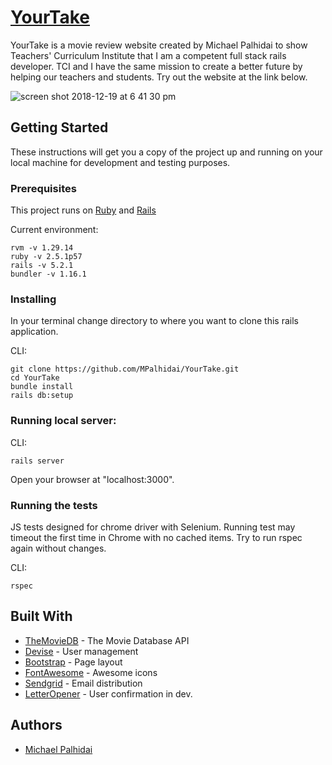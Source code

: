 # [YourTake](https://yourtake.herokuapp.com/)

YourTake is a movie review website created by Michael Palhidai to show Teachers' Curriculum Institute that I am a competent full stack rails developer. TCI and I have the same mission to create a better future by helping our teachers and students. Try out the website at the link below.

![screen shot 2018-12-19 at 6 41 30 pm](https://user-images.githubusercontent.com/25018247/50260863-bb25d880-03be-11e9-8a2b-b7308fac5a76.png)

## Getting Started

These instructions will get you a copy of the project up and running on your local machine for development and testing purposes.

### Prerequisites

This project runs on [Ruby](https://www.ruby-lang.org/en/documentation/installation/) and [Rails](http://installrails.com/)

Current environment:
```
rvm -v 1.29.14
ruby -v 2.5.1p57
rails -v 5.2.1
bundler -v 1.16.1
```

### Installing

In your terminal change directory to where you want to clone this rails application.

CLI:
```
git clone https://github.com/MPalhidai/YourTake.git
cd YourTake
bundle install
rails db:setup
```
### Running local server:

CLI:
```
rails server
```
Open your browser at "localhost:3000".

### Running the tests

JS tests designed for chrome driver with Selenium. Running test may timeout the first time in Chrome with no cached items. Try to run rspec again without changes.

CLI:
```
rspec
```

## Built With

* [TheMovieDB](https://www.themoviedb.org/) - The Movie Database API
* [Devise](https://github.com/plataformatec/devise) - User management
* [Bootstrap](https://github.com/twbs/bootstrap-rubygem) - Page layout
* [FontAwesome](https://github.com/bokmann/font-awesome-rails) - Awesome icons
* [Sendgrid](https://github.com/sendgrid/sendgrid-ruby) - Email distribution
* [LetterOpener](https://github.com/ryanb/letter_opener) - User confirmation in dev.

## Authors

* [Michael Palhidai](https://github.com/MPalhidai)
